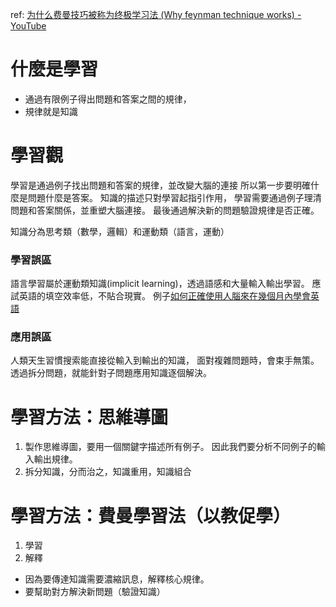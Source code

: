 ref: [为什么费曼技巧被称为终极学习法 (Why feynman technique works) - YouTube](https://www.youtube.com/watch?v=7iNJyEbYDdc&ab_channel=JangoY)
# 什麼是學習
- 通過有限例子得出問題和答案之間的規律，
- 規律就是知識

# 學習觀
學習是通過例子找出問題和答案的規律，並改變大腦的連接
所以第一步要明確什麼是問題什麼是答案。
知識的描述只對學習起指引作用，
學習需要通過例子理清問題和答案關係，並重塑大腦連接。
最後通過解決新的問題驗證規律是否正確。

知識分為思考類（數學，邏輯）和運動類（語言，運動）

### 學習誤區
語言學習屬於運動類知識(implicit learning)，透過語感和大量輸入輸出學習。
應試英語的填空效率低，不貼合現實。
例子[如何正確使用人腦來在幾個月內學會英語](如何正確使用人腦來在幾個月內學會英語.md)

### 應用誤區
 人類天生習慣搜索能直接從輸入到輸出的知識，
 面對複雜問題時，會束手無策。
 透過拆分問題，就能針對子問題應用知識逐個解決。


# 學習方法：思維導圖
1. 製作思維導圖，要用一個關鍵字描述所有例子。 因此我們要分析不同例子的輸入輸出規律。
2. 拆分知識，分而治之，知識重用，知識組合

# 學習方法：費曼學習法（以教促學）
 
1. 學習
2. 解釋

- 因為要傳達知識需要濃縮訊息，解釋核心規律。
- 要幫助對方解決新問題（驗證知識）